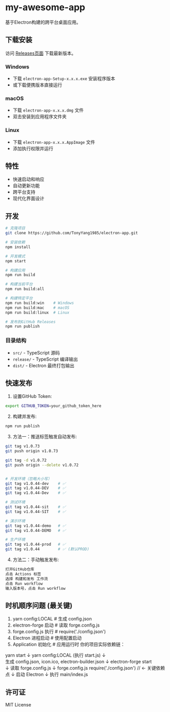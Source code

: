 # my-awesome-app

基于Electron构建的跨平台桌面应用。

## 下载安装

访问 [Releases页面](https://github.com/TonyYang1985/electron-app/releases) 下载最新版本。

### Windows

- 下载 `electron-app-Setup-x.x.x.exe` 安装程序版本
- 或下载便携版本直接运行

### macOS  

- 下载 `electron-app-x.x.x.dmg` 文件
- 双击安装到应用程序文件夹

### Linux

- 下载 `electron-app-x.x.x.AppImage` 文件
- 添加执行权限并运行

## 特性

- 快速启动和响应
- 自动更新功能
- 跨平台支持
- 现代化界面设计

## 开发

```bash
# 克隆项目
git clone https://github.com/TonyYang1985/electron-app.git

# 安装依赖
npm install

# 开发模式
npm start

# 构建应用
npm run build

# 构建当前平台
npm run build:all

# 构建特定平台
npm run build:win    # Windows
npm run build:mac    # macOS  
npm run build:linux  # Linux

# 发布到GitHub Releases
npm run publish
```

### 目录结构

- `src/` - TypeScript 源码
- `release/` - TypeScript 编译输出
- `dist/` - Electron 最终打包输出

## 快速发布

1. 设置GitHub Token:

```bash
export GITHUB_TOKEN=your_github_token_here
```

2. 构建并发布:

```bash
npm run publish
```

3. 方法一：推送标签触发自动发布:

```bash
git tag v1.0.73
git push origin v1.0.73

git tag -d v1.0.72
git push origin --delete v1.0.72


# 开发环境（忽略大小写）
git tag v1.0.44-dev    # ✅
git tag v1.0.44-DEV    # ✅
git tag v1.0.44-Dev    # ✅

# 测试环境
git tag v1.0.44-sit    # ✅
git tag v1.0.44-SIT    # ✅

# 演示环境
git tag v1.0.44-demo   # ✅
git tag v1.0.44-DEMO   # ✅

# 生产环境
git tag v1.0.44-prod   # ✅
git tag v1.0.44        # ✅ (默认PROD)
```

 4. 方法二：手动触发发布:

```bash
打开GitHub仓库
点击 Actions 标签
选择 构建和发布 工作流
点击 Run workflow
输入版本号，点击 Run workflow
```

## 时机顺序问题 (最关键)

1. yarn config:LOCAL          # 生成 config.json
2. electron-forge 启动        # 读取 forge.config.js
3. forge.config.js 执行        # require('./config.json')
4. Electron 进程启动           # 使用配置启动
5. Application 初始化          # 应用运行时
你的项目实际依赖链：

yarn start
    ↓
yarn config:LOCAL (执行 start.js)
    ↓  
生成 config.json, icon.ico, electron-builder.json
    ↓
electron-forge start  
    ↓
读取 forge.config.js
    ↓
forge.config.js require('./config.json')  // ← 关键依赖点
    ↓
启动 Electron
    ↓
执行 main/index.js

## 许可证

MIT License
